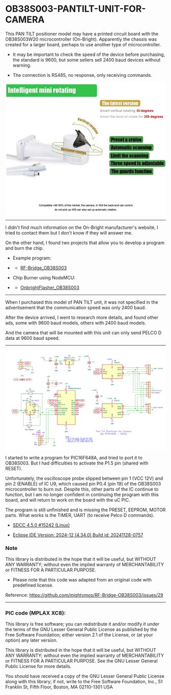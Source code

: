 # OB38S003-PANTILT-UNIT-FOR-CAMERA

This PAN TILT positioner model may have a printed circuit board with the OB38S003W20 microcontroller (On-Bright). Apparently the chassis was created for a larger board, perhaps to use another type of microcontroller.

- It may be important to check the speed of the device before purchasing, the standard is 9600, but some sellers sell 2400 baud devices without warning.

- The connection is RS485, no response, only receiving commands.

![img](https://raw.githubusercontent.com/rtek1000/OB38S003-PANTILT-UNIT-FOR-CAMERA/refs/heads/main/Img/Ad3.jpg)

-----

I didn't find much information on the On-Bright manufacturer's website, I tried to contact them but I don't know if they will answer me.

On the other hand, I found two projects that allow you to develop a program and burn the chip.

- Example program:
- - [RF-Bridge_OB38S003 ](https://github.com/rtek1000/RF-Bridge_OB38S003)

- Chip Burner using NodeMCU:
- - [OnbrightFlasher_OB38S003 ](https://github.com/rtek1000/OnbrightFlasher_OB38S003)
 
-----

When I purchased this model of PAN TILT unit, it was not specified in the advertisement that the communication speed was only 2400 baud.

After the device arrived, I went to research more details, and found other ads, some with 9600 baud models, others with 2400 baud models.

And the camera that will be mounted with this unit can only send PELCO D data at 9600 baud speed.

-----

![img](https://raw.githubusercontent.com/rtek1000/OB38S003-PANTILT-UNIT-FOR-CAMERA/refs/heads/main/Img/Schematic_PANTILT.png)

I started to write a program for PIC16F648A, and tried to port it to OB38S003. But I had difficulties to activate the P1.5 pin (shared with RESET).

Unfortunately, the oscilloscope probe slipped between pin 1 (VCC 12V) and pin 2 (ENABLE) of IC U9, which caused pin P0.4 (pin 19) of the OB38S003 microcontroller to burn out. Despite this, other parts of the IC continue to function, but I am no longer confident in continuing the program with this board, and will return to work on the board with the uC PIC.

The program is still unfinished and is missing the PRESET, EEPROM, MOTOR parts. What works is the TIMER, UART (to receive Pelco D commands).

- [SDCC 4.5.0 #15242 (Linux)](https://sourceforge.net/projects/sdcc/files/sdcc/4.5.0/)

- [Eclipse IDE Version: 2024-12 (4.34.0) Build id: 20241128-0757](https://download.eclipse.org/eclipse/downloads/)

### Note 
This library is distributed in the hope that it will be useful, but WITHOUT ANY WARRANTY; without even the implied warranty of MERCHANTABILITY or FITNESS FOR A PARTICULAR PURPOSE.

- Please note that this code was adapted from an original code with predefined license.

Reference: https://github.com/mightymos/RF-Bridge-OB38S003/issues/29

-----

### PIC code (MPLAX XC8):

This library is free software; you can redistribute it and/or modify it under the terms of the GNU Lesser General Public License as published by the Free Software Foundation; either version 2.1 of the License, or (at your option) any later version.

This library is distributed in the hope that it will be useful, but WITHOUT ANY WARRANTY; without even the implied warranty of MERCHANTABILITY or FITNESS FOR A PARTICULAR PURPOSE. See the GNU Lesser General Public License for more details.

You should have received a copy of the GNU Lesser General Public License along with this library; if not, write to the Free Software Foundation, Inc., 51 Franklin St, Fifth Floor, Boston, MA 02110-1301 USA



